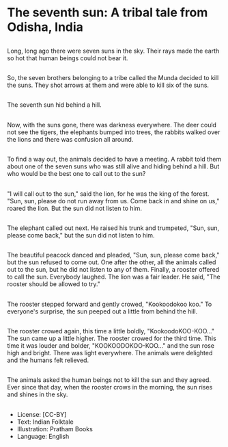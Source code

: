 # The seventh sun: A tribal tale from Odisha, India

##
Long, long ago there were seven
suns in the sky.
Their rays made the earth so hot
that human beings could not bear
it.

##
So, the seven brothers belonging to
a tribe called the Munda decided to
kill the suns.
They shot arrows at them and were
able to kill six of the suns.

##
The seventh sun hid behind a hill.

##
Now, with the suns gone, there was
darkness everywhere.
The deer could not see the tigers,
the elephants bumped into trees,
the rabbits walked over the lions
and there was confusion all around.

##
To find a way out, the animals
decided to have a meeting.
A rabbit told them about one of the
seven suns who was still alive and
hiding behind a hill.
But who would be the best one to
call out to the sun?

##
"I will call out to the sun," said the
lion, for he was the king of the
forest.
"Sun, sun, please do not run away
from us. Come back in and shine on
us," roared the lion.
But the sun did not listen to him.

##
The elephant called out next.
He raised his trunk and trumpeted,
"Sun, sun, please come back," but
the sun did not listen to him.

##
The beautiful peacock danced and
pleaded, "Sun, sun, please come
back," but the sun refused to come
out.
One after the other, all the animals
called out to the sun, but he did not
listen to any of them.
Finally, a rooster offered to call the
sun. Everybody laughed. The lion
was a fair leader. He said, "The
rooster should be allowed to try."

##
The rooster stepped forward and
gently crowed, "Kookoodokoo koo."
To everyone's surprise, the sun
peeped out a little from behind the
hill.

##
The rooster crowed again, this time a little boldly,
"KookoodoKOO-KOO..."
The sun came up a little higher. The rooster crowed
for the third time. This time it was louder and bolder,
"KOOKOODOKOO-KOO..." and the sun rose high and
bright.
There was light everywhere.
The animals were delighted and the humans felt
relieved.

##
The animals asked the human
beings not to kill the sun and they
agreed.
Ever since that day, when the
rooster crows in the morning, the
sun rises and shines in the sky.

##
* License: [CC-BY]
* Text: Indian Folktale
* Illustration: Pratham Books
* Language: English
